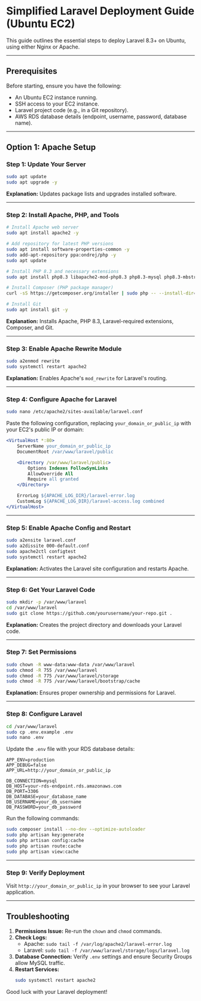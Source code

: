 # Simplified Laravel Deployment Guide (Ubuntu EC2)

This guide outlines the essential steps to deploy Laravel 8.3+ on Ubuntu, using either Nginx or Apache.

---

## Prerequisites

Before starting, ensure you have the following:

- An Ubuntu EC2 instance running.
- SSH access to your EC2 instance.
- Laravel project code (e.g., in a Git repository).
- AWS RDS database details (endpoint, username, password, database name).

---

## Option 1: Apache Setup

### Step 1: Update Your Server

```bash
sudo apt update
sudo apt upgrade -y
```

**Explanation:** Updates package lists and upgrades installed software.

---

### Step 2: Install Apache, PHP, and Tools

```bash
# Install Apache web server
sudo apt install apache2 -y

# Add repository for latest PHP versions
sudo apt install software-properties-common -y
sudo add-apt-repository ppa:ondrej/php -y
sudo apt update

# Install PHP 8.3 and necessary extensions
sudo apt install php8.3 libapache2-mod-php8.3 php8.3-mysql php8.3-mbstring php8.3-xml php8.3-curl php8.3-zip php8.3-bcmath php8.3-intl php8.3-gd -y

# Install Composer (PHP package manager)
curl -sS https://getcomposer.org/installer | sudo php -- --install-dir=/usr/local/bin --filename=composer

# Install Git
sudo apt install git -y
```

**Explanation:** Installs Apache, PHP 8.3, Laravel-required extensions, Composer, and Git.

---

### Step 3: Enable Apache Rewrite Module

```bash
sudo a2enmod rewrite
sudo systemctl restart apache2
```

**Explanation:** Enables Apache's `mod_rewrite` for Laravel's routing.

---

### Step 4: Configure Apache for Laravel

```bash
sudo nano /etc/apache2/sites-available/laravel.conf
```

Paste the following configuration, replacing `your_domain_or_public_ip` with your EC2's public IP or domain:

```apache
<VirtualHost *:80>
    ServerName your_domain_or_public_ip
    DocumentRoot /var/www/laravel/public

    <Directory /var/www/laravel/public>
        Options Indexes FollowSymLinks
        AllowOverride All
        Require all granted
    </Directory>

    ErrorLog ${APACHE_LOG_DIR}/laravel-error.log
    CustomLog ${APACHE_LOG_DIR}/laravel-access.log combined
</VirtualHost>
```

---

### Step 5: Enable Apache Config and Restart

```bash
sudo a2ensite laravel.conf
sudo a2dissite 000-default.conf
sudo apache2ctl configtest
sudo systemctl restart apache2
```

**Explanation:** Activates the Laravel site configuration and restarts Apache.

---

### Step 6: Get Your Laravel Code

```bash
sudo mkdir -p /var/www/laravel
cd /var/www/laravel
sudo git clone https://github.com/yourusername/your-repo.git .
```

**Explanation:** Creates the project directory and downloads your Laravel code.

---

### Step 7: Set Permissions

```bash
sudo chown -R www-data:www-data /var/www/laravel
sudo chmod -R 755 /var/www/laravel
sudo chmod -R 775 /var/www/laravel/storage
sudo chmod -R 775 /var/www/laravel/bootstrap/cache
```

**Explanation:** Ensures proper ownership and permissions for Laravel.

---

### Step 8: Configure Laravel

```bash
cd /var/www/laravel
sudo cp .env.example .env
sudo nano .env
```

Update the `.env` file with your RDS database details:

```dotenv
APP_ENV=production
APP_DEBUG=false
APP_URL=http://your_domain_or_public_ip

DB_CONNECTION=mysql
DB_HOST=your-rds-endpoint.rds.amazonaws.com
DB_PORT=3306
DB_DATABASE=your_database_name
DB_USERNAME=your_db_username
DB_PASSWORD=your_db_password
```

Run the following commands:

```bash
sudo composer install --no-dev --optimize-autoloader
sudo php artisan key:generate
sudo php artisan config:cache
sudo php artisan route:cache
sudo php artisan view:cache
```

---

### Step 9: Verify Deployment

Visit `http://your_domain_or_public_ip` in your browser to see your Laravel application.

---

## Troubleshooting

1. **Permissions Issue:** Re-run the `chown` and `chmod` commands.
2. **Check Logs:**
   - Apache: `sudo tail -f /var/log/apache2/laravel-error.log`
   - Laravel: `sudo tail -f /var/www/laravel/storage/logs/laravel.log`
3. **Database Connection:** Verify `.env` settings and ensure Security Groups allow MySQL traffic.
4. **Restart Services:**
   ```bash
   sudo systemctl restart apache2
   ```

Good luck with your Laravel deployment!
